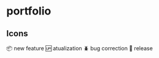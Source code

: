 # portfolio

## Icons

:package: new feature
:up: atualization
:beetle: bug correction
:checkered_flag: release
